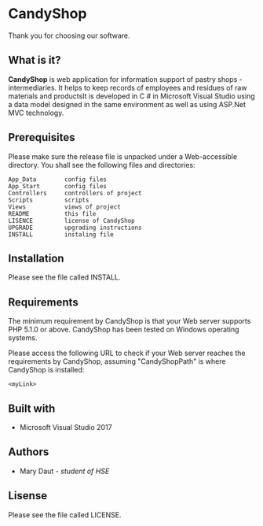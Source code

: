 CandyShop
===========
Thank you for choosing our software.

What is it?
-----------
**CandyShop** is web application for information support of pastry shops - 
intermediaries. It helps to keep records of employees and residues of raw 
materials and productsIt is developed in C # in Microsoft Visual Studio 
using a data model designed in the same environment as well as using 
ASP.Net MVC technology.

Prerequisites
-----------
Please make sure the release file is unpacked under a Web-accessible directory. 
You shall see the following files and directories:
    
    App_Data        config files
    App_Start       config files
    Controllers     controllers of project
    Scripts         scripts
    Views           views of project
    README          this file
    LISENCE         license of CandyShop
    UPGRADE         upgrading instructions
    INSTALL         instaling file

Installation
------------
Please see the file called INSTALL.

Requirements
------------
The minimum requirement by CandyShop is that your Web server supports PHP 5.1.0 
or above. CandyShop has been tested on Windows operating systems.

Please access the following URL to check if your Web server reaches the 
requirements by CandyShop, assuming "CandyShopPath" is where CandyShop is installed:

    <myLink>
    
Built with
----------
* Microsoft Visual Studio 2017

Authors
-------
* Mary Daut - *student of HSE*

Lisense
-------
Please see the file called LICENSE.
